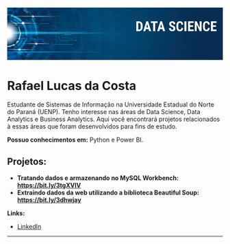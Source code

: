 
<p align="center">
  <img src="banner.png" >
</p>

# Rafael Lucas da Costa

Estudante de Sistemas de Informação na Universidade Estadual do Norte do Paraná (UENP). Tenho interesse nas áreas de Data Science, Data Analytics e Business Analytics. Aqui você encontrará projetos relacionados à essas áreas que foram desenvolvidos para fins de estudo.

**Possuo conhecimentos em:** Python e Power BI.

## Projetos:

* **Tratando dados e armazenando no MySQL Workbench: https://bit.ly/3tgXVlV** 
* **Extraindo dados da web utilizando a biblioteca Beautiful Soup: https://bit.ly/3dhwjay**

**Links:**
* [LinkedIn](www.linkedin.com/in/rafael-lucas-da-costa-1ab11a160)




---





